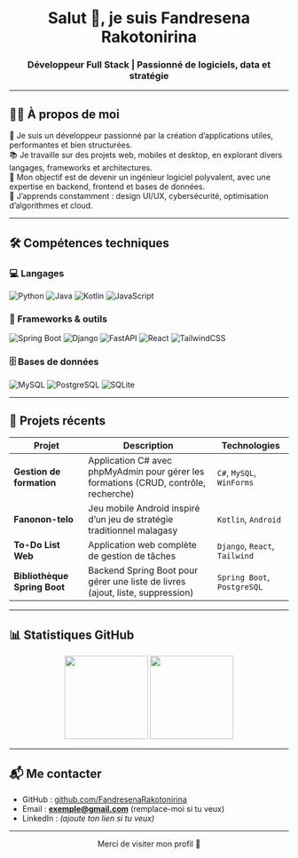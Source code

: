 <!-- HEADER -->
<h1 align="center">Salut 👋, je suis Fandresena Rakotonirina</h1>
<h3 align="center">Développeur Full Stack | Passionné de logiciels, data et stratégie</h3>

---

## 🧑‍💼 À propos de moi

🎯 Je suis un développeur passionné par la création d’applications utiles, performantes et bien structurées.  
📚 Je travaille sur des projets web, mobiles et desktop, en explorant divers langages, frameworks et architectures.  
🚀 Mon objectif est de devenir un ingénieur logiciel polyvalent, avec une expertise en backend, frontend et bases de données.  
🧠 J’apprends constamment : design UI/UX, cybersécurité, optimisation d’algorithmes et cloud.

---

## 🛠️ Compétences techniques

### 💻 Langages
![Python](https://img.shields.io/badge/Python-%2314354C.svg?style=for-the-badge&logo=python&logoColor=white)
![Java](https://img.shields.io/badge/Java-%23ED8B00.svg?style=for-the-badge&logo=java&logoColor=white)
![Kotlin](https://img.shields.io/badge/Kotlin-%230095D5.svg?style=for-the-badge&logo=kotlin&logoColor=white)
![JavaScript](https://img.shields.io/badge/JavaScript-%23F7DF1E.svg?style=for-the-badge&logo=javascript&logoColor=black)

### 🧰 Frameworks & outils
![Spring Boot](https://img.shields.io/badge/SpringBoot-%236DB33F.svg?style=for-the-badge&logo=springboot&logoColor=white)
![Django](https://img.shields.io/badge/Django-%23092E20.svg?style=for-the-badge&logo=django&logoColor=white)
![FastAPI](https://img.shields.io/badge/FastAPI-005571?style=for-the-badge&logo=fastapi)
![React](https://img.shields.io/badge/React-%2320232a.svg?style=for-the-badge&logo=react&logoColor=%2361DAFB)
![TailwindCSS](https://img.shields.io/badge/TailwindCSS-%2338B2AC.svg?style=for-the-badge&logo=tailwind-css&logoColor=white)

### 🗄️ Bases de données
![MySQL](https://img.shields.io/badge/MySQL-%2300f.svg?style=for-the-badge&logo=mysql&logoColor=white)
![PostgreSQL](https://img.shields.io/badge/PostgreSQL-%23316192.svg?style=for-the-badge&logo=postgresql&logoColor=white)
![SQLite](https://img.shields.io/badge/SQLite-%2307405e.svg?style=for-the-badge&logo=sqlite&logoColor=white)

---

## 📂 Projets récents

| Projet | Description | Technologies |
|--------|-------------|--------------|
| **Gestion de formation** | Application C# avec phpMyAdmin pour gérer les formations (CRUD, contrôle, recherche) | `C#`, `MySQL`, `WinForms` |
| **Fanonon-telo** | Jeu mobile Android inspiré d’un jeu de stratégie traditionnel malagasy | `Kotlin`, `Android` |
| **To-Do List Web** | Application web complète de gestion de tâches | `Django`, `React`, `Tailwind` |
| **Bibliothèque Spring Boot** | Backend Spring Boot pour gérer une liste de livres (ajout, liste, suppression) | `Spring Boot`, `PostgreSQL` |

---

## 📊 Statistiques GitHub

<p align="center">
  <img src="https://github-readme-stats.vercel.app/api?username=FandresenaRakotonirina&show_icons=true&theme=default&count_private=true" height="150" />
  <img src="https://github-readme-streak-stats.herokuapp.com/?user=FandresenaRakotonirina&theme=default" height="150" />
</p>

---

## 📬 Me contacter

- GitHub : [github.com/FandresenaRakotonirina](https://github.com/FandresenaRakotonirina)  
- Email : **exemple@gmail.com** (remplace-moi si tu veux)
- LinkedIn : *(ajoute ton lien si tu veux)*

---

<p align="center">Merci de visiter mon profil 🙏</p>
